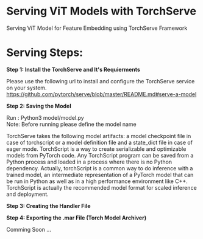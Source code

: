 # Serving ViT Models with TorchServe
Serving ViT Model for Feature Embedding using TorchServe Framework 

# Serving Steps:
**Step 1: Install the TorchServe and It's Requierments**

Please use the following url to install and configure the TorchServe service on your system.
https://github.com/pytorch/serve/blob/master/README.md#serve-a-model

**Step 2: Saving the Model**

Run : Python3 model/model.py  
Note: Before running please define the model name 

TorchServe takes the following model artifacts: a model checkpoint file in case of torchscript or a model definition file and a state_dict file in case of eager mode.
TorchScript is a way to create serializable and optimizable models from PyTorch code. Any TorchScript program can be saved from a Python process and loaded in a process where there is no Python dependency.
Actually, torchScript is a common way to do inference with a trained model, an intermediate representation of a PyTorch model that can be run in Python as well as in a high performance environment like C++. TorchScript is actually the recommended model format for scaled inference and deployment.

**Step 3:  Creating the Handler File**

**Step 4: Exporting the .mar File (Torch Model Archiver)**




Comming Soon ...
